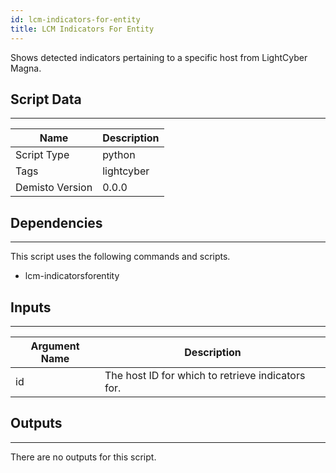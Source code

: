 ```yaml
---
id: lcm-indicators-for-entity
title: LCM Indicators For Entity
---
```


Shows detected indicators pertaining to a specific host from LightCyber Magna.

## Script Data
---

| **Name** | **Description** |
| --- | --- |
| Script Type | python |
| Tags | lightcyber |
| Demisto Version | 0.0.0 |

## Dependencies
---
This script uses the following commands and scripts.
* lcm-indicatorsforentity

## Inputs
---

| **Argument Name** | **Description** |
| --- | --- |
| id | The host ID for which to retrieve indicators for. |

## Outputs
---
There are no outputs for this script.
